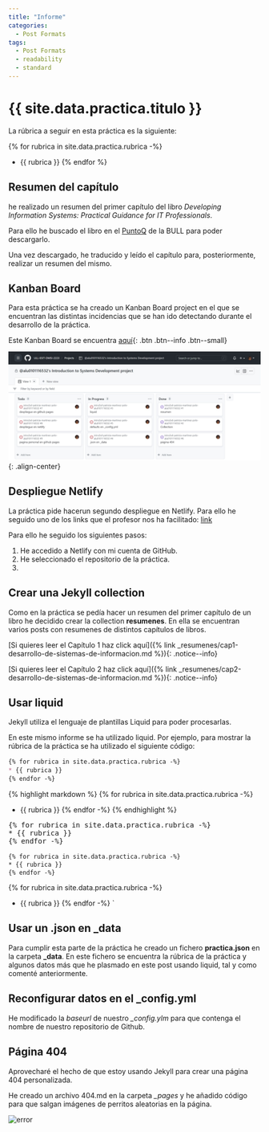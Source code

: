 ```yaml
---
title: "Informe"
categories:
  - Post Formats
tags:
  - Post Formats
  - readability
  - standard
---
```


# {{ site.data.practica.titulo }}

La rúbrica a seguir en esta práctica es la siguiente:

{% for rubrica in site.data.practica.rubrica -%}
* {{ rubrica }}
{% endfor %}

## Resumen del capítulo

he realizado un resumen del primer capítulo del libro _Developing Information Systems: Practical Guidance for IT Professionals_.

Para ello he buscado el libro en el [PuntoQ](https://www.ull.es/servicios/biblioteca/servicios/puntoq/) de la BULL para poder descargarlo.

Una vez descargado, he traducido y leído el capítulo para, posteriormente, realizar un resumen del mismo.

## Kanban Board

Para esta práctica se ha creado un Kanban Board project en el que se encuentran las distintas incidencias que se han ido detectando durante el desarrollo de la práctica.

Este Kanban Board se encuentra [aquí](https://github.com/orgs/ULL-ESIT-DMSI-2223/projects/16){: .btn .btn--info .btn--small}

![kanban](/assets/images/kanban.jpg){: .align-center}

## Despliegue Netlify

La práctica pide hacerun segundo despliegue en Netlify. Para ello he seguido uno de los links que el profesor nos ha facilitado: [link](https://www.netlify.com/blog/2020/04/02/a-step-by-step-guide-jekyll-4.0-on-netlify/)

Para ello he seguido los siguientes pasos:

1. He accedido a Netlify con mi cuenta de GitHub.
2. He seleccionado el repositorio de la práctica.
3. 

## Crear una Jekyll collection

Como en la práctica se pedía hacer un resumen del primer capítulo de un libro he decidido crear la collection **resumenes**. En ella se encuentran varios posts con resumenes de distintos capítulos de libros.

[Si quieres leer el Capítulo 1 haz click aquí]({% link _resumenes/cap1-desarrollo-de-sistemas-de-informacion.md %}){: .notice--info}

[Si quieres leer el Capítulo 2 haz click aquí]({% link _resumenes/cap2-desarrollo-de-sistemas-de-informacion.md %}){: .notice--info}

## Usar liquid

Jekyll utiliza el lenguaje de plantillas Liquid para poder procesarlas.

En este mismo informe se ha utilizado liquid. Por ejemplo, para mostrar la rúbrica de la práctica se ha utilizado el siguiente código:

```markdown
{% for rubrica in site.data.practica.rubrica -%}
* {{ rubrica }}
{% endfor -%}
```

{% highlight markdown %}
{% for rubrica in site.data.practica.rubrica -%}
* {{ rubrica }}
{% endfor -%}
{% endhighlight %}

<pre>
{% for rubrica in site.data.practica.rubrica -%}
* {{ rubrica }}
{% endfor -%}
</pre>

~~~
{% for rubrica in site.data.practica.rubrica -%}
* {{ rubrica }}
{% endfor -%}
~~~

{% for rubrica in site.data.practica.rubrica -%}
* {{ rubrica }}
{% endfor -%}
`

## Usar un .json en _data

Para cumplir esta parte de la práctica he creado un fichero **practica.json** en la carpeta **_data**. En este fichero se encuentra la rúbrica de la práctica y algunos datos más que he plasmado en este post usando liquid, tal y como comenté anteriormente.

## Reconfigurar datos en el _config.yml

He modificado la _baseurl_ de nuestro *_config.ylm* para que contenga el nombre de nuestro repositorio de Github.

## Página 404

Aprovecharé el hecho de que estoy usando Jekyll para crear una página 404 personalizada.

He creado un archivo 404.md en la carpeta *_pages* y he añadido código para que salgan imágenes de perritos aleatorias en la página.

![error](vscode-remote://codespaces%2Bintro2sd-patricia-martinez-polo-rwq9676wg7r35xqp/workspaces/intro2sd-patricia-martinez-polo-alu0101116532/assets/images/cap_error.jpg)
